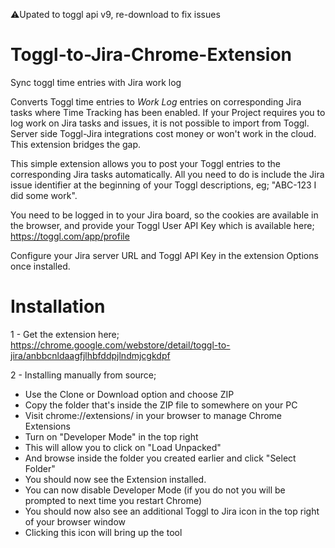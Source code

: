 ⚠️Upated to toggl api v9, re-download to fix issues

# Toggl-to-Jira-Chrome-Extension
Sync toggl time entries with Jira work log


Converts Toggl time entries to *Work Log* entries on corresponding Jira tasks where Time Tracking has been enabled.
If your Project requires you to log work on Jira tasks and issues, it is not possible to import from Toggl. Server side Toggl-Jira integrations cost money or won't work in the cloud. This extension bridges the gap.

This simple extension allows you to post your Toggl entries to the corresponding Jira tasks automatically. All you need to do is include the Jira issue identifier at the beginning of your Toggl descriptions, eg; "ABC-123 I did some work".

You need to be logged in to your Jira board, so the cookies are available in the browser, and provide your Toggl User API Key which is available here; https://toggl.com/app/profile

Configure your Jira server URL and Toggl API Key in the extension Options once installed.

# Installation

1 - Get the extension here;
https://chrome.google.com/webstore/detail/toggl-to-jira/anbbcnldaagfjlhbfddpjlndmjcgkdpf

2 - Installing manually from source;

- Use the Clone or Download option and choose ZIP
- Copy the folder that's inside the ZIP file to somewhere on your PC
- Visit chrome://extensions/ in your browser to manage Chrome Extensions
- Turn on "Developer Mode" in the top right
- This will allow you to click on "Load Unpacked"
- And browse inside the folder you created earlier and click "Select Folder"
- You should now see the Extension installed.
- You can now disable Developer Mode (if you do not you will be prompted to next time you restart Chrome)
- You should now also see an additional Toggl to Jira icon in the top right of your browser window
- Clicking this icon will bring up the tool
